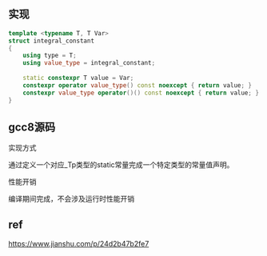 ## 实现

```cpp
template <typename T, T Var>
struct integral_constant
{
	using type = T;
	using value_type = integral_constant;
	
	static constexpr T value = Var;
	constexpr operator value_type() const noexcept { return value; }
    constexpr value_type operator()() const noexcept { return value; } // C++14 起
}
```

## gcc8源码

实现方式

通过定义一个对应_Tp类型的static常量完成一个特定类型的常量值声明。

性能开销

编译期间完成，不会涉及运行时性能开销

## ref

https://www.jianshu.com/p/24d2b47b2fe7